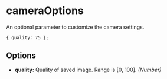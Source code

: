 cameraOptions
=============

An optional parameter to customize the camera settings.

    { quality: 75 };

Options
-------

- __quality:__ Quality of saved image. Range is [0, 100]. _(Number)_